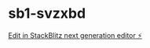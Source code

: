 # sb1-svzxbd

[Edit in StackBlitz next generation editor ⚡️](https://stackblitz.com/~/github.com/Erico1988/sb1-svzxbd)